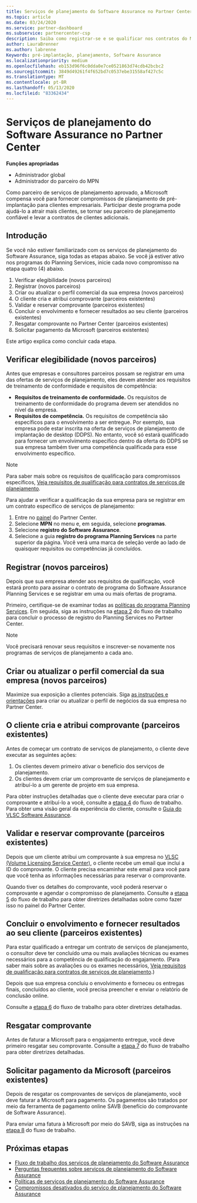 ```yaml
---
title: Serviços de planejamento do Software Assurance no Partner Center | Centro de parceiros
ms.topic: article
ms.date: 03/24/2020
ms.service: partner-dashboard
ms.subservice: partnercenter-csp
description: Saiba como registrar-se e se qualificar nos contratos do Microsoft Planning Services para que você possa fornecer treinamento e outros serviços aos clientes com o Software Assurance.
author: LauraBrenner
ms.author: labrenne
Keywords: pré-implantação, planejamento, Software Assurance
ms.localizationpriority: medium
ms.openlocfilehash: eb153d96f6c0dda0e7ce0521863d74cdb42bcbc2
ms.sourcegitcommit: 3849d49261f4f652bd7c0537ebe31558af427c5c
ms.translationtype: MT
ms.contentlocale: pt-BR
ms.lasthandoff: 05/13/2020
ms.locfileid: "83362434"
---
```

# <a name="software-assurance-planning-services-in-partner-center"></a>Serviços de planejamento do Software Assurance no Partner Center

**Funções apropriadas**

- Administrador global
- Administrador do parceiro do MPN

Como parceiro de serviços de planejamento aprovado, a Microsoft compensa você para fornecer compromissos de planejamento de pré-implantação para clientes empresariais. Participar deste programa pode ajudá-lo a atrair mais clientes, se tornar seu parceiro de planejamento confiável e levar a contratos de clientes adicionais.

## <a name="get-started"></a>Introdução

Se você não estiver familiarizado com os serviços de planejamento do Software Assurance, siga todas as etapas abaixo. Se você já estiver ativo nos programas do Planning Services, inicie cada novo compromisso na etapa quatro (4) abaixo.

1. Verificar elegibilidade (novos parceiros)
2. Registrar (novos parceiros)
3. Criar ou atualizar o perfil comercial da sua empresa (novos parceiros)
4. O cliente cria e atribui comprovante (parceiros existentes)
5. Validar e reservar comprovante (parceiros existentes)
6. Concluir o envolvimento e fornecer resultados ao seu cliente (parceiros existentes)
7. Resgatar comprovante no Partner Center (parceiros existentes)
8. Solicitar pagamento da Microsoft (parceiros existentes)

Este artigo explica como concluir cada etapa.

## <a name="verify-eligibility-new-partners"></a>Verificar elegibilidade (novos parceiros)

Antes que empresas e consultores parceiros possam se registrar em uma das ofertas de serviços de planejamento, eles devem atender aos requisitos de treinamento de conformidade e requisitos de competência:

- **Requisitos de treinamento de conformidade.** Os requisitos de treinamento de conformidade do programa devem ser atendidos no nível da empresa.
- **Requisitos de competência.** Os requisitos de competência são específicos para o envolvimento a ser entregue. Por exemplo, sua empresa pode estar inscrita na oferta de serviços de planejamento de implantação de desktop (DDPS). No entanto, você só estará qualificado para fornecer um envolvimento específico dentro da oferta do DDPS se sua empresa também tiver uma competência qualificada para esse envolvimento específico.

>[!NOTE]
> Para saber mais sobre os requisitos de qualificação para compromissos específicos, [Veja requisitos de qualificação para contratos de serviços de planejamento](software-assurance-dps-requirements.md).

Para ajudar a verificar a qualificação da sua empresa para se registrar em um contrato específico de serviços de planejamento:

1. Entre no [painel](https://partner.microsoft.com/dashboard/home) do Partner Center.
2. Selecione **MPN** no menu e, em seguida, selecione **programas**.
3. Selecione **registro do Software Assurance**.
4. Selecione a guia **registro do programa Planning Services** na parte superior da página. Você verá uma marca de seleção verde ao lado de quaisquer requisitos ou competências já concluídos.

## <a name="enroll-new-partners"></a>Registrar (novos parceiros)

Depois que sua empresa atender aos requisitos de qualificação, você estará pronto para assinar o contrato de programa do Software Assurance Planning Services e se registrar em uma ou mais ofertas de programa.

Primeiro, certifique-se de examinar todas as [políticas do programa Planning Services](https://go.microsoft.com/fwlink/?linkid=2115984). Em seguida, siga as instruções na [etapa 2](https://go.microsoft.com/fwlink/?linkid=2115983) do fluxo de trabalho para concluir o processo de registro do Planning Services no Partner Center.

>[!NOTE]
> Você precisará renovar seus requisitos e inscrever-se novamente nos programas de serviços de planejamento a cada ano.

## <a name="create-or-update-your-companys-business-profile-new-partners"></a>Criar ou atualizar o perfil comercial da sua empresa (novos parceiros)

Maximize sua exposição a clientes potenciais. Siga [as instruções e orientações](https://docs.microsoft.com/partner-center/create-a-marketing-profile) para criar ou atualizar o perfil de negócios da sua empresa no Partner Center.

## <a name="customer-creates-and-assigns-voucher-existing-partners"></a>O cliente cria e atribui comprovante (parceiros existentes)

Antes de começar um contrato de serviços de planejamento, o cliente deve executar as seguintes ações:

1. Os clientes devem primeiro ativar o benefício dos serviços de planejamento.
2. Os clientes devem criar um comprovante de serviços de planejamento e atribuí-lo a um gerente de projeto em sua empresa.

Para obter instruções detalhadas que o cliente deve executar para criar o comprovante e atribuí-lo a você, consulte a [etapa 4](https://go.microsoft.com/fwlink/?linkid=2115983) do fluxo de trabalho. Para obter uma visão geral da experiência do cliente, consulte o [Guia do VLSC Software Assurance](https://download.microsoft.com/download/A/7/D/A7D04694-1B1E-4B18-918F-0EDCD43BA2E5/VLSC-Software-Assurance-Guide_en-US.pdf).

## <a name="validate-and-reserve-voucher-existing-partners"></a>Validar e reservar comprovante (parceiros existentes)

Depois que um cliente atribui um comprovante à sua empresa no [VLSC (Volume Licensing Service Center)](https://www.microsoft.com/Licensing/servicecenter/default.aspx), o cliente recebe um email que inclui a ID do comprovante. O cliente precisa encaminhar este email para você para que você tenha as informações necessárias para reservar o comprovante.

Quando tiver os detalhes do comprovante, você poderá reservar o comprovante e agendar o compromisso de planejamento. Consulte a [etapa 5](https://go.microsoft.com/fwlink/?linkid=2115983) do fluxo de trabalho para obter diretrizes detalhadas sobre como fazer isso no painel do Partner Center.

## <a name="complete-engagement-and-provide-deliverables-to-your-customer-existing-partners"></a>Concluir o envolvimento e fornecer resultados ao seu cliente (parceiros existentes)

Para estar qualificado a entregar um contrato de serviços de planejamento, o consultor deve ter concluído uma ou mais avaliações técnicas ou exames necessários para a competência de qualificação do engajamento. (Para saber mais sobre as avaliações ou os exames necessários, [Veja requisitos de qualificação para contratos de serviços de planejamento](software-assurance-dps-requirements.md).)

Depois que sua empresa concluiu o envolvimento e forneceu os entregas finais, concluídos ao cliente, você precisa preencher e enviar o relatório de conclusão online.

Consulte a [etapa 6](https://go.microsoft.com/fwlink/?linkid=2115983) do fluxo de trabalho para obter diretrizes detalhadas.

## <a name="redeem-voucher"></a>Resgatar comprovante

Antes de faturar a Microsoft para o engajamento entregue, você deve primeiro resgatar seu comprovante. Consulte a [etapa 7](https://go.microsoft.com/fwlink/?linkid=2115983) do fluxo de trabalho para obter diretrizes detalhadas.

## <a name="request-payment-from-microsoft-existing-partners"></a>Solicitar pagamento da Microsoft (parceiros existentes)

Depois de resgatar os comprovantes de serviços de planejamento, você deve faturar a Microsoft para pagamento. Os pagamentos são tratados por meio da ferramenta de pagamento online SAVB (benefício do comprovante de Software Assurance).

Para enviar uma fatura à Microsoft por meio do SAVB, siga as instruções na [etapa 8](https://go.microsoft.com/fwlink/?linkid=2115983) do fluxo de trabalho.

## <a name="next-steps"></a>Próximas etapas

- [Fluxo de trabalho dos serviços de planejamento do Software Assurance](https://go.microsoft.com/fwlink/?linkid=2115983)
- [Perguntas frequentes sobre serviços de planejamento do Software Assurance](https://go.microsoft.com/fwlink/?linkid=2116077)
- [Políticas de serviços de planejamento do Software Assurance](https://go.microsoft.com/fwlink/?linkid=2115984)
- [Compromissos desativados do serviço de planejamento do Software Assurance](https://query.prod.cms.rt.microsoft.com/cms/api/am/binary/RE4sln9)
